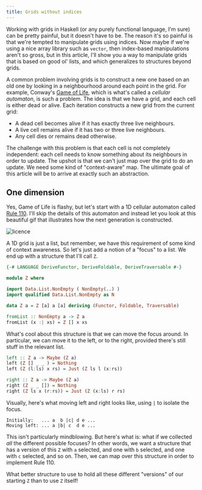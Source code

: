 ```yaml
---
title: Grids without indices
---
```


Working with grids in Haskell (or any purely functional language, I'm sure) can
be pretty painful, but it doesn't have to be. The reason it's so painful is
that we're tempted to manipulate grids using indices.
Now maybe if we're using a nice array library such as `vector`, then index-based
manipulations aren't so gross, but in this article, I'll show you a way to
manipulate grids that is based on good ol' lists, and which generalizes to
structures beyond grids.

A common problem involving grids is to construct a new one based on an old one
by looking in a neighbourhood around each point in the grid. For example,
Conway's [Game of Life][gol], which is what's called a _cellular automaton_, is
such a problem. The idea is that we have a grid, and each cell is either dead or
alive. Each iteration constructs a new grid from the current grid:

* A dead cell becomes alive if it has exactly three live neighbours.
* A live cell remains alive if it has two or three live neighbours.
* Any cell dies or remains dead otherwise.

The challenge with this problem is that each cell is not completely independent:
each cell needs to know something about its neighbours in order to update. The
upshot is that we can't just map over the grid to do an update. We need some
kind of "context-aware" map. The ultimate goal of this article will be to arrive
at exactly such an abstraction.

One dimension
-------------

Yes, Game of Life is flashy, but let's start with a 1D cellular automaton called
[Rule 110][rule-110]. I'll skip the details of this automaton and instead let
you look at this beautiful gif that illustrates how the next generation is
constructed.

![[licence][rule-110-gif-citation]][rule-110-gif]

A 1D grid is just a list, but remember, we have this requirement of some kind of
context awareness. So let's just add a notion of a "focus" to a list. We end up
with a structure that I'll call `Z`.

```haskell
{-# LANGUAGE DeriveFunctor, DeriveFoldable, DeriveTraversable #-}

module Z where

import Data.List.NonEmpty ( NonEmpty(..) )
import qualified Data.List.NonEmpty as N

data Z a = Z [a] a [a] deriving (Functor, Foldable, Traversable)

fromList :: NonEmpty a -> Z a
fromList (x :| xs) = Z [] x xs
```

What's cool about this structure is that we can move the focus around. In
particular, we can move it to the left, or to the right, provided there's still
stuff in the relevant list.

```haskell
left :: Z a -> Maybe (Z a)
left (Z [] _ _ ) = Nothing
left (Z (l:ls) x rs) = Just (Z ls l (x:rs))

right :: Z a -> Maybe (Z a)
right (Z _ _ []) = Nothing
right (Z ls x (r:rs)) = Just (Z (x:ls) r rs)
```

Visually, here's what moving left and right looks like, using `|` to isolate the
focus.

```
Initially:   ... a  b |c| d e ...
Moving left: ... a |b| c  d e ...
```

This isn't particularly mindblowing. But here's what is: what if we collected
_all_ the different possible focuses? In other words, we want a structure that
has a version of this `Z` with `a` selected, and one with `b` selected, and one
with `c` selected, and so on. Then, we can map over this structure in order to
implement Rule 110.

What better structure to use to hold all these different "versions" of our
starting `Z` than to use `Z` itself!

[rule-110-gif]: https://upload.wikimedia.org/wikipedia/commons/b/b5/One-d-cellular-automaton-rule-110.gif
[rule-110-gif-citation]: https://commons.wikimedia.org/wiki/File:One-d-cellular-automaton-rule-110.gif
[rule-110]: https://en.wikipedia.org/wiki/Rule_110
[gol]: https://en.wikipedia.org/wiki/Conway%27s_Game_of_Life
